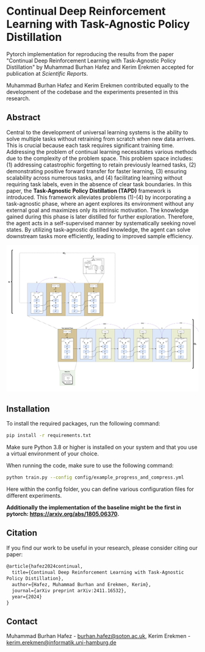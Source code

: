 # Continual Deep Reinforcement Learning with Task-Agnostic Policy Distillation

Pytorch implementation for reproducing the results from the paper "Continual Deep Reinforcement Learning with Task-Agnostic Policy Distillation" by Muhammad Burhan Hafez and Kerim Erekmen accepted for publication at *Scientific Reports*.

Muhammad Burhan Hafez and Kerim Erekmen contributed equally to the development of the codebase and the experiments presented in this research.

## Abstract
Central to the development of universal learning systems is the ability to solve multiple tasks without retraining from scratch when new data arrives. This is crucial because each task requires significant training time. Addressing the problem of continual learning necessitates various methods due to the complexity of the problem space. This problem space includes: (1) addressing catastrophic forgetting to retain previously learned tasks, (2) demonstrating positive forward transfer for faster learning, (3) ensuring scalability across numerous tasks, and (4) facilitating learning without requiring task labels, even in the absence of clear task boundaries. In this paper, the **Task-Agnostic Policy Distillation (TAPD)** framework is introduced. This framework alleviates problems (1)-(4) by incorporating a task-agnostic phase, where an agent explores its environment without any external goal and maximizes only its intrinsic motivation. The knowledge gained during this phase is later distilled for further exploration. Therefore, the agent acts in a self-supervised manner by systematically seeking novel states. By utilizing task-agnostic distilled knowledge, the agent can solve downstream tasks more efficiently, leading to improved sample efficiency.

![Overview of Variant 1](image-1.png)

## Installation
To install the required packages, run the following command:
```bash
pip install -r requirements.txt
```
Make sure Python 3.8 or higher is installed on your system and that you use a virtual environment of your choice.

When running the code, make sure to use the following command:
```bash
python train.py --config config/example_progress_and_compress.yml
```
Here within the config folder, you can define various configuration files for different experiments.

**Additionally the implementation of the baseline might be the first in pytorch: https://arxiv.org/abs/1805.06370.**

## Citation
If you find our work to be useful in your research, please consider citing our paper:
```
@article{hafez2024continual,
  title={Continual Deep Reinforcement Learning with Task-Agnostic Policy Distillation},
  author={Hafez, Muhammad Burhan and Erekmen, Kerim},
  journal={arXiv preprint arXiv:2411.16532},
  year={2024}
}
```

## Contact
Muhammad Burhan Hafez - [burhan.hafez@soton.ac.uk](burhan.hafez@soton.ac.uk), Kerim Erekmen - [kerim.erekmen@informatik.uni-hamburg.de](kerim.erekmen@informatik.uni-hamburg.de)
